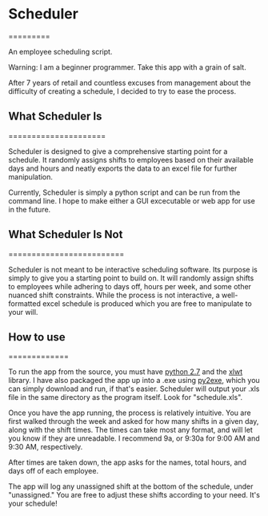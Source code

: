 # Scheduler
=========

An employee scheduling script. 

Warning: I am a beginner programmer. Take this app with a grain of salt.

After 7 years of retail and countless excuses from management about the
difficulty of creating a schedule, I decided to try to ease the process.

## What Scheduler Is
=====================

Scheduler is designed to give a comprehensive starting point for a schedule. It
randomly assigns shifts to employees based on their available days and hours
and neatly exports the data to an excel file for further manipulation. 

Currently, Scheduler is simply a python script and can be run from the command
line. I hope to make either a GUI excecutable or web app for use in the future.

## What Scheduler Is Not
=========================

Scheduler is not meant to be interactive scheduling software. Its purpose is 
simply to give you a starting point to build on. It will randomly assign shifts 
to employees while adhering to days off, hours per week, and some other nuanced
shift constraints. While the process is not interactive, a  well-formatted 
excel schedule is produced which you are free to manipulate to your will.

## How to use
=============

To run the app from the source, you must have 
[python 2.7](www.python.org/downloads) and the [xlwt](pypi.python.org/pypi/xlwt) 
library. I have also packaged the app up into a .exe using [py2exe](www.py2exe.org),
which you can simply download and run, if that's easier. Scheduler will output 
your .xls file in the same directory as the program itself. Look for "schedule.xls".

Once you have the app running, the process is relatively intuitive. You are first
walked through the week and asked for how many shifts in a given day, along with
the shift times. The times can take most any format, and will let you know if
they are unreadable. I recommend 9a, or 9:30a for 9:00 AM and 9:30 AM, respectively.

After times are taken down, the app asks for the names, total hours, and days off
of each employee. 

The app will log any unassigned shift at the bottom of the schedule, under 
"unassigned." You are free to adjust these shifts according to your need. It's 
your schedule!


